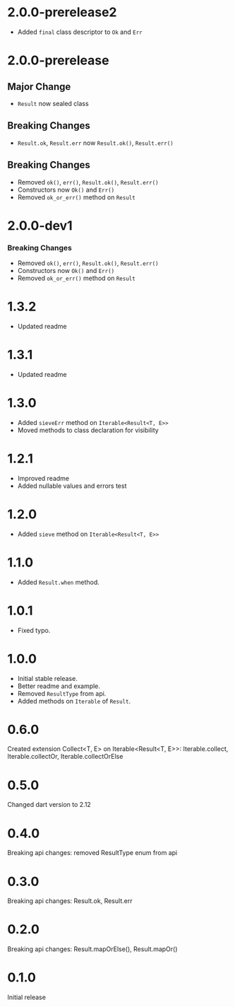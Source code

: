 
# 2.0.0-prerelease2

- Added `final` class descriptor to `Ok` and `Err`

# 2.0.0-prerelease

## Major Change

- `Result` now sealed class

## Breaking Changes

- `Result.ok`, `Result.err` now `Result.ok()`, `Result.err()`

## Breaking Changes

- Removed `ok()`, `err()`, `Result.ok()`, `Result.err()`
- Constructors now `Ok()` and `Err()`
- Removed `ok_or_err()` method on `Result`

# 2.0.0-dev1

### Breaking Changes

- Removed `ok()`, `err()`, `Result.ok()`, `Result.err()`
- Constructors now `Ok()` and `Err()`
- Removed `ok_or_err()` method on `Result`

# 1.3.2

- Updated readme

# 1.3.1

- Updated readme

# 1.3.0

- Added `sieveErr` method on `Iterable<Result<T, E>>`
- Moved methods to class declaration for visibility

# 1.2.1

- Improved readme
- Added nullable values and errors test

# 1.2.0

- Added `sieve` method on `Iterable<Result<T, E>>`

# 1.1.0

- Added `Result.when` method.

# 1.0.1

- Fixed typo.

# 1.0.0

- Initial stable release.
- Better readme and example.
- Removed `ResultType` from api.
- Added methods on `Iterable` of `Result`.

# 0.6.0

Created extension Collect<T, E> on Iterable<Result<T, E>>: Iterable.collect, Iterable.collectOr, Iterable.collectOrElse

# 0.5.0

Changed dart version to 2.12

# 0.4.0

Breaking api changes: removed ResultType enum from api

# 0.3.0

Breaking api changes: Result.ok, Result.err

# 0.2.0

Breaking api changes: Result.mapOrElse(), Result.mapOr()

# 0.1.0

Initial release

